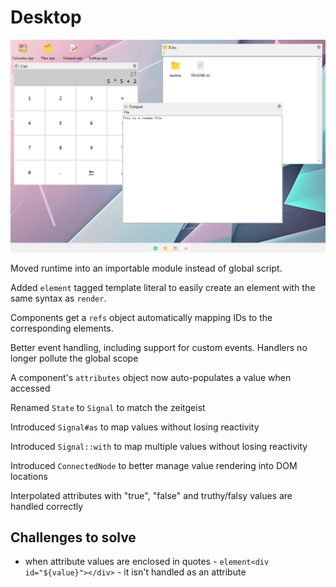 # Desktop

![screenshot of desktop app](../images/screenshot-desktop.png)

Moved runtime into an importable module instead of global script.

Added `element` tagged template literal to easily create an element with the same syntax as `render`.

Components get a `refs` object automatically mapping IDs to the corresponding elements.

Better event handling, including support for custom events. Handlers no longer pollute the global scope

A component's `attributes` object now auto-populates a value when accessed

Renamed `State` to `Signal` to match the zeitgeist

Introduced `Signal#as` to map values without losing reactivity

Introduced `Signal::with` to map multiple values without losing reactivity

Introduced `ConnectedNode` to better manage value rendering into DOM locations

Interpolated attributes with "true", "false" and truthy/falsy values are handled correctly

## Challenges to solve

- when attribute values are enclosed in quotes - `element<div id="${value}"></div>` - it isn't handled as an attribute
